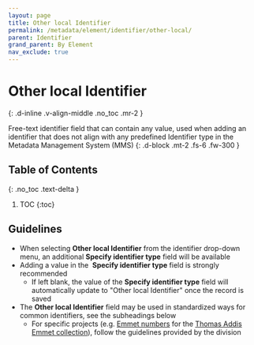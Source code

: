 ```yaml
---
layout: page
title: Other local Identifier
permalink: /metadata/element/identifier/other-local/
parent: Identifier
grand_parent: By Element
nav_exclude: true
---
```


# Other local Identifier
{: .d-inline .v-align-middle .no_toc .mr-2 }

Free-text identifier field that can contain any value, used when adding an identifier that does not align with any predefined Identifier type in the Metadata Management System (MMS)
{: .d-block .mt-2 .fs-6 .fw-300 }

## Table of Contents
{: .no_toc .text-delta }

1. TOC
{:toc}

## Guidelines
- When selecting **Other local Identifier** from the identifier drop-down menu, an additional **Specify identifier type** field will be available
- Adding a value in the  **Specify identifier type** field is strongly recommended
    - If left blank, the value of the **Specify identifier type** field will automatically update to "Other local Identifier" once the record is saved
- The **Other local Identifier** field may be used in standardized ways for common identifiers, see the subheadings below
    - For specific projects (e.g. [Emmet numbers](https://metadata.nypl.org/items/6072588?section=desc_md#:~:text=Other%20local%20Identifier%20\(Emmet%20number\)%3A%20EM.%207337) for the [Thomas Addis Emmet collection](https://metadata.nypl.org/collection/75813)), follow the guidelines provided by the division